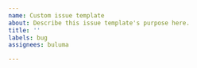 ```yaml
---
name: Custom issue template
about: Describe this issue template's purpose here.
title: ''
labels: bug
assignees: buluma

---
```



